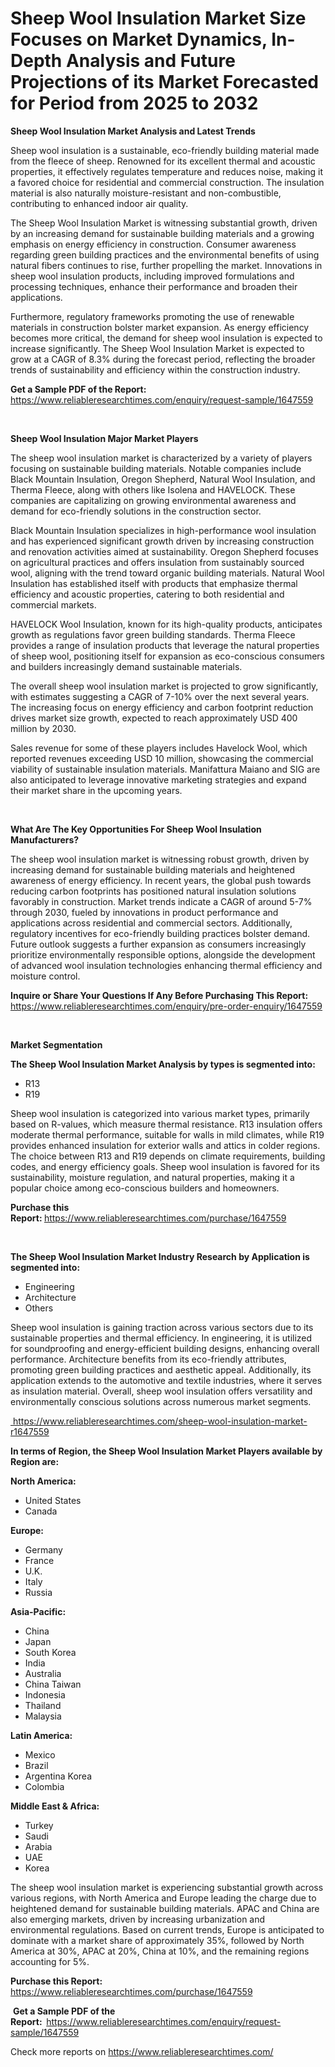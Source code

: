 <p><h1>Sheep Wool Insulation Market Size Focuses on Market Dynamics, In-Depth Analysis and Future Projections of its Market Forecasted for Period from 2025 to 2032</h1></p><p><strong>Sheep Wool Insulation Market Analysis and Latest Trends</strong></p>
<p><p>Sheep wool insulation is a sustainable, eco-friendly building material made from the fleece of sheep. Renowned for its excellent thermal and acoustic properties, it effectively regulates temperature and reduces noise, making it a favored choice for residential and commercial construction. The insulation material is also naturally moisture-resistant and non-combustible, contributing to enhanced indoor air quality.</p><p>The Sheep Wool Insulation Market is witnessing substantial growth, driven by an increasing demand for sustainable building materials and a growing emphasis on energy efficiency in construction. Consumer awareness regarding green building practices and the environmental benefits of using natural fibers continues to rise, further propelling the market. Innovations in sheep wool insulation products, including improved formulations and processing techniques, enhance their performance and broaden their applications.</p><p>Furthermore, regulatory frameworks promoting the use of renewable materials in construction bolster market expansion. As energy efficiency becomes more critical, the demand for sheep wool insulation is expected to increase significantly. The Sheep Wool Insulation Market is expected to grow at a CAGR of 8.3% during the forecast period, reflecting the broader trends of sustainability and efficiency within the construction industry.</p></p>
<p><strong>Get a Sample PDF of the Report:&nbsp;</strong> <a href="https://www.reliableresearchtimes.com/enquiry/request-sample/1647559?utm_campaign=3584&utm_medium=2&utm_source=Github&utm_content=ia&utm_term=02042025&utm_id=sheep-wool-insulation">https://www.reliableresearchtimes.com/enquiry/request-sample/1647559</a></p>
<p>&nbsp;</p>
<p><strong>Sheep Wool Insulation Major Market Players</strong></p>
<p><p>The sheep wool insulation market is characterized by a variety of players focusing on sustainable building materials. Notable companies include Black Mountain Insulation, Oregon Shepherd, Natural Wool Insulation, and Therma Fleece, along with others like Isolena and HAVELOCK. These companies are capitalizing on growing environmental awareness and demand for eco-friendly solutions in the construction sector.</p><p>Black Mountain Insulation specializes in high-performance wool insulation and has experienced significant growth driven by increasing construction and renovation activities aimed at sustainability. Oregon Shepherd focuses on agricultural practices and offers insulation from sustainably sourced wool, aligning with the trend toward organic building materials. Natural Wool Insulation has established itself with products that emphasize thermal efficiency and acoustic properties, catering to both residential and commercial markets.</p><p>HAVELOCK Wool Insulation, known for its high-quality products, anticipates growth as regulations favor green building standards. Therma Fleece provides a range of insulation products that leverage the natural properties of sheep wool, positioning itself for expansion as eco-conscious consumers and builders increasingly demand sustainable materials.</p><p>The overall sheep wool insulation market is projected to grow significantly, with estimates suggesting a CAGR of 7-10% over the next several years. The increasing focus on energy efficiency and carbon footprint reduction drives market size growth, expected to reach approximately USD 400 million by 2030.</p><p>Sales revenue for some of these players includes Havelock Wool, which reported revenues exceeding USD 10 million, showcasing the commercial viability of sustainable insulation materials. Manifattura Maiano and SIG are also anticipated to leverage innovative marketing strategies and expand their market share in the upcoming years.</p></p>
<p>&nbsp;</p>
<p><strong>What Are The Key Opportunities For Sheep Wool Insulation Manufacturers?</strong></p>
<p><p>The sheep wool insulation market is witnessing robust growth, driven by increasing demand for sustainable building materials and heightened awareness of energy efficiency. In recent years, the global push towards reducing carbon footprints has positioned natural insulation solutions favorably in construction. Market trends indicate a CAGR of around 5-7% through 2030, fueled by innovations in product performance and applications across residential and commercial sectors. Additionally, regulatory incentives for eco-friendly building practices bolster demand. Future outlook suggests a further expansion as consumers increasingly prioritize environmentally responsible options, alongside the development of advanced wool insulation technologies enhancing thermal efficiency and moisture control.</p></p>
<p><strong>Inquire or Share Your Questions If Any Before Purchasing This Report:</strong> <a href="https://www.reliableresearchtimes.com/enquiry/pre-order-enquiry/1647559?utm_campaign=3584&utm_medium=2&utm_source=Github&utm_content=ia&utm_term=02042025&utm_id=sheep-wool-insulation">https://www.reliableresearchtimes.com/enquiry/pre-order-enquiry/1647559</a></p>
<p>&nbsp;</p>
<p><strong>Market Segmentation</strong></p>
<p><strong>The Sheep Wool Insulation Market Analysis by types is segmented into:</strong></p>
<p><ul><li>R13</li><li>R19</li></ul></p>
<p><p>Sheep wool insulation is categorized into various market types, primarily based on R-values, which measure thermal resistance. R13 insulation offers moderate thermal performance, suitable for walls in mild climates, while R19 provides enhanced insulation for exterior walls and attics in colder regions. The choice between R13 and R19 depends on climate requirements, building codes, and energy efficiency goals. Sheep wool insulation is favored for its sustainability, moisture regulation, and natural properties, making it a popular choice among eco-conscious builders and homeowners.</p></p>
<p><strong>Purchase this Report:&nbsp;</strong><a href="https://www.reliableresearchtimes.com/purchase/1647559?utm_campaign=3584&utm_medium=2&utm_source=Github&utm_content=ia&utm_term=02042025&utm_id=sheep-wool-insulation">https://www.reliableresearchtimes.com/purchase/1647559</a></p>
<p>&nbsp;</p>
<p><strong>The Sheep Wool Insulation Market Industry Research by Application is segmented into:</strong></p>
<p><ul><li>Engineering</li><li>Architecture</li><li>Others</li></ul></p>
<p><p>Sheep wool insulation is gaining traction across various sectors due to its sustainable properties and thermal efficiency. In engineering, it is utilized for soundproofing and energy-efficient building designs, enhancing overall performance. Architecture benefits from its eco-friendly attributes, promoting green building practices and aesthetic appeal. Additionally, its application extends to the automotive and textile industries, where it serves as insulation material. Overall, sheep wool insulation offers versatility and environmentally conscious solutions across numerous market segments.</p></p>
<p><a href="https://www.reliableresearchtimes.com/sheep-wool-insulation-market-r1647559?utm_campaign=3584&utm_medium=2&utm_source=Github&utm_content=ia&utm_term=02042025&utm_id=sheep-wool-insulation">&nbsp;https://www.reliableresearchtimes.com/sheep-wool-insulation-market-r1647559</a></p>
<p><strong>In terms of Region, the Sheep Wool Insulation Market Players available by Region are:</strong></p>
<p>
    <p> <strong> North America: </strong>
        <ul>
            <li>United States</li>
            <li>Canada</li>
        </ul>
        </p> 
    <p> <strong> Europe: </strong>
        <ul>
            <li>Germany</li>
            <li>France</li>
            <li>U.K.</li>
            <li>Italy</li>
            <li>Russia</li>
        </ul>
        </p> 
    <p> <strong> Asia-Pacific: </strong>
        <ul>
            <li>China</li>
            <li>Japan</li>
            <li>South Korea</li>
            <li>India</li>
            <li>Australia</li>
            <li>China Taiwan</li>
            <li>Indonesia</li>
            <li>Thailand</li>
            <li>Malaysia</li>
        </ul>
        </p> 
    <p> <strong> Latin America: </strong>
        <ul>
            <li>Mexico</li>
            <li>Brazil</li>
            <li>Argentina Korea</li>
            <li>Colombia</li>
        </ul>
        </p> 
    <p> <strong> Middle East & Africa: </strong>
        <ul>
            <li>Turkey</li>
            <li>Saudi</li>
            <li>Arabia</li>
            <li>UAE</li>
            <li>Korea</li>
        </ul>
    </p>
    </p>
<p><p>The sheep wool insulation market is experiencing substantial growth across various regions, with North America and Europe leading the charge due to heightened demand for sustainable building materials. APAC and China are also emerging markets, driven by increasing urbanization and environmental regulations. Based on current trends, Europe is anticipated to dominate with a market share of approximately 35%, followed by North America at 30%, APAC at 20%, China at 10%, and the remaining regions accounting for 5%.</p></p>
<p><strong>Purchase this Report: </strong><a href="https://www.reliableresearchtimes.com/purchase/1647559?utm_campaign=3584&utm_medium=2&utm_source=Github&utm_content=ia&utm_term=02042025&utm_id=sheep-wool-insulation">https://www.reliableresearchtimes.com/purchase/1647559</a></p>
<p>&nbsp;<strong>Get a Sample PDF of the Report:&nbsp;&nbsp;</strong><a href="https://www.reliableresearchtimes.com/enquiry/request-sample/1647559?utm_campaign=3584&utm_medium=2&utm_source=Github&utm_content=ia&utm_term=02042025&utm_id=sheep-wool-insulation">https://www.reliableresearchtimes.com/enquiry/request-sample/1647559</a></p>
<p><strong></strong></p>
<p>Check more reports on <a href="https://www.reliableresearchtimes.com/?utm_campaign=3584&utm_medium=2&utm_source=Github&utm_content=ia&utm_term=02042025&utm_id=sheep-wool-insulation">https://www.reliableresearchtimes.com/</a></p>